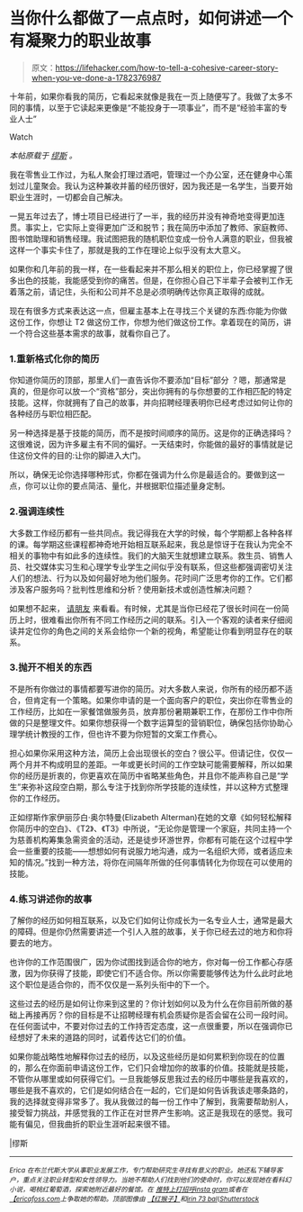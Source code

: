 # 当你什么都做了一点点时，如何讲述一个有凝聚力的职业故事

> 原文：<https://lifehacker.com/how-to-tell-a-cohesive-career-story-when-you-ve-done-a-1782376987>

十年前，如果你看我的简历，它看起来就像是我在一页上随便写了。我做了太多不同的事情，以至于它读起来更像是“不能投身于一项事业”，而不是“经验丰富的专业人士”

Watch

*本帖原载于* [*缪斯*](https://www.themuse.com/advice/how-to-tell-a-compelling-career-story-when-youve-done-a-little-bit-of-everything) *。*

我在零售业工作过，为私人聚会打理过酒吧，管理过一个办公室，还在健身中心策划过儿童聚会。我认为这种兼收并蓄的经历很好，因为我还是一名学生，当要开始职业生涯时，一切都会自己解决。

一晃五年过去了，博士项目已经进行了一半，我的经历并没有神奇地变得更加连贯。事实上，它实际上变得更加广泛和脱节；我在简历中添加了教师、家庭教师、图书馆助理和销售经理。我试图把我的随机职位变成一份令人满意的职业，但我被这样一个事实卡住了，那就是我的工作在理论上似乎没有太大意义。

如果你和几年前的我一样，在一些看起来并不那么相关的职位上，你已经掌握了很多出色的技能，我能感受到你的痛苦。但是，在你担心自己下半辈子会被判工作无着落之前，请记住，头衔和公司并不总是必须明确传达你真正取得的成就。

现在有很多方式来表达这一点，但雇主基本上在寻找三个关键的东西:你能为你做这份工作，你想让 T2 做这份工作，你想为他们做这份工作。拿着现在的简历，讲一个符合这些基本需求的故事，就看你自己了。

### 1.重新格式化你的简历

你知道你简历的顶部，那里人们一直告诉你不要添加“目标”部分 ？嗯，那通常是真的，但是你可以放一个“资格”部分，突出你拥有的与你想要的工作相匹配的特定技能。这样，你就拥有了自己的故事，并向招聘经理表明你已经考虑过如何让你的各种经历与职位相匹配。

另一种选择是基于技能的简历，而不是按时间顺序的简历。这是你的正确选择吗？这很难说，因为许多雇主有不同的偏好。一天结束时，你能做的最好的事情就是记住这份文件的目的:让你的脚进入大门。

所以，确保无论你选择哪种形式，你都在强调为什么你是最适合的。要做到这一点，你可以让你的要点简洁、量化，并根据职位描述量身定制。

### 2.强调连续性

大多数工作经历都有一些共同点。我记得我在大学的时候，每个学期都上各种各样的课。每学期这些课程都神奇地开始相互联系起来，我总是惊讶于在我认为完全不相关的事物中有如此多的连续性。我们的大脑天生就想建立联系。救生员、销售人员、社交媒体实习生和心理学专业学生之间似乎没有联系，但这些都强调密切关注人们的想法、行为以及如何最好地为他们服务。花时间广泛思考你的工作。它们都涉及客户服务吗？批判性思维和分析？使用新技术或创造性解决问题？

如果想不起来， [请朋友](https://www.themuse.com/advice/3-questions-to-ask-a-friend-editing-your-resume-besides-are-there-any-typos) 来看看。有时候，尤其是当你已经花了很长时间在一份简历上时，很难看出你所有不同工作经历之间的联系。引入一个客观的读者来仔细阅读并定位你的角色之间的关系会给你一个新的视角，希望能让你看到明显存在的联系。

### 3.抛开不相关的东西

不是所有你做过的事情都要写进你的简历。对大多数人来说，你所有的经历都不适合，但肯定有一个策略。如果你申请的是一个面向客户的职位，突出你在零售业的工作经历，比如在一家餐馆做服务员，放弃那份暑期兼职工作，在那份工作中你所做的只是整理文件。如果你想获得一个数字运算型的营销职位，确保包括你协助心理学统计教授的工作，但也许不要为你短暂的文案工作费心。

担心如果你采用这种方法，简历上会出现很长的空白？很公平。但请记住，仅仅一两个月并不构成明显的差距。一年或更长时间的工作空缺可能需要解释，所以如果你的经历是折衷的，你更喜欢在简历中省略某些角色，并且你不能声称自己是“学生”来弥补这段空白期，那么专注于找到你所学技能的连续性，并以这种方式整理你的工作经历。

正如缪斯作家伊丽莎白·奥尔特曼(Elizabeth Alterman)在她的文章《如何轻松解释你简历中的空白》、《T2》、《T3》中所说，“无论你是管理一个家庭，共同主持一个为慈善机构筹集急需资金的活动，还是徒步环游世界，你都有可能在这个过程中学会一些重要的技能——想想如何有说服力地沟通，成为一名组织大师，或者适应未知的情况。”找到一种方法，将你在间隔年所做的任何事情转化为你现在可以使用的技能。

### 4.练习讲述你的故事

了解你的经历如何相互联系，以及它们如何让你成长为一名专业人士，通常是最大的障碍。但是你仍然需要讲述一个引人入胜的故事，关于你已经去过的地方和你将要去的地方。

也许你的工作范围很广，因为你试图找到适合你的地方，你对每一份工作都心存感激，因为你获得了技能，即使它们不适合你。所以你需要能够传达为什么此时此地这个职位是适合你的，而不仅仅是一系列头衔中的下一个。

这些过去的经历是如何让你来到这里的？你计划如何以及为什么在你目前所做的基础上再接再厉？你的目标是不让招聘经理有机会质疑你是否会留在公司一段时间。在任何面试中，不要对你过去的工作持否定态度，这一点很重要，所以在强调你已经想好了未来的道路的同时，试着传达它们的价值。

如果你能战略性地解释你过去的经历，以及这些经历是如何累积到你现在的位置的，那么在你面前申请这份工作，它们只会增加你的故事的价值。技能就是技能，不管你从哪里或如何获得它们。一旦我能够反思我过去的经历中哪些是我喜欢的，哪些是我不喜欢的，它们是如何结合在一起的，它们是如何告诉我该走哪条路的，我的选择就变得非常多了。我从我做过的每一份工作中了解到，我需要帮助别人，接受智力挑战，并感觉我的工作正在对世界产生影响。这正是我现在的感觉。我可能有偏见，但我曲折的职业生涯听起来很不错。

|缪斯

* * *

<small>*Erica 在布兰代斯大学从事职业发展工作，专门帮助研究生寻找有意义的职业。她还私下辅导客户，重点关注职业转型和女性领导力。当她不帮助人们找到他们的使命时，你可以发现她在看科幻小说，喝桃红葡萄酒，探索她附近最好的餐馆。在*</small> [<small>*推特上打招呼*</small>](https://twitter.com/doctor_fosser)<small></small>*[<small>*insta gram*</small>](https://www.instagram.com/doctor_fosser/)<small>*或者在*</small>[<small>*【ericafoss.com*</small>](http://www.ericafoss.com/)<small>*上争取她的帮助。顶部图像由*</small> [<small>*【红猴子】*</small>](http://www.shutterstock.com/pic-377469589/stock-vector-flat-vector-web-banner-on-the-theme-of-travel-vacation-adventure-preparing-for-your-journey.html)<small>*和*</small>[<small>*irin 73 bal*</small>](http://www.shutterstock.com/pic-432502459/stock-photo-concept-personal-resume-woman-icon-on-resume-paper-smartphone-with-app-globe-planet-and.html?src=QWnQNru8RWp__oI17A5aAg-1-71)<small>*(*</small>[<small>*Shutterstock*</small>](http://shutterstock.com)*